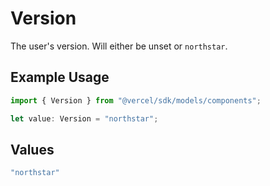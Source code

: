 # Version

The user's version. Will either be unset or `northstar`.

## Example Usage

```typescript
import { Version } from "@vercel/sdk/models/components";

let value: Version = "northstar";
```

## Values

```typescript
"northstar"
```
